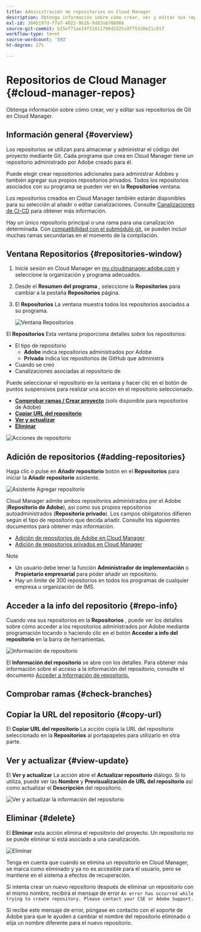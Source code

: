 ```yaml
---
title: Administración de repositorios en Cloud Manager
description: Obtenga información sobre cómo crear, ver y editar sus repositorios de Git en Cloud Manager.
exl-id: 384b197d-f7a7-4022-9b16-9d83ab788966
source-git-commit: b15ef71ae24f51811798d2d25c8f75320e21c01f
workflow-type: tm+mt
source-wordcount: '593'
ht-degree: 27%

---
```



# Repositorios de Cloud Manager {#cloud-manager-repos}

Obtenga información sobre cómo crear, ver y editar sus repositorios de Git en Cloud Manager.

## Información general {#overview}

Los repositorios se utilizan para almacenar y administrar el código del proyecto mediante Git. Cada programa que crea en Cloud Manager tiene un repositorio administrado por Adobe creado para él.

Puede elegir crear repositorios adicionales para administrar Adobes y también agregar sus propios repositorios privados. Todos los repositorios asociados con su programa se pueden ver en la **Repositorios** ventana.

Los repositorios creados en Cloud Manager también estarán disponibles para su selección al añadir o editar canalizaciones. Consulte [Canalizaciones de CI-CD](/help/overview/ci-cd-pipelines.md) para obtener más información.

Hay un único repositorio principal o una rama para una canalización determinada. Con [compatibilidad con el submódulo git,](git-submodules.md) se pueden incluir muchas ramas secundarias en el momento de la compilación.

## Ventana Repositorios {#repositories-window}

1. Inicie sesión en Cloud Manager en [my.cloudmanager.adobe.com](https://my.cloudmanager.adobe.com/) y seleccione la organización y programa adecuados.

1. Desde el **Resumen del programa** , seleccione la **Repositorios** para cambiar a la pestaña **Repositorios** página.

1. El **Repositorios** La ventana muestra todos los repositorios asociados a su programa.

   ![Ventana Repositorios](assets/repositories.png)

El **Repositorios** Esta ventana proporciona detalles sobre los repositorios:

* El tipo de repositorio
   * **Adobe** indica repositorios administrados por Adobe
   * **Privado** indica los repositorios de GitHub que administra
* Cuando se creó
* Canalizaciones asociadas al repositorio de

Puede seleccionar el repositorio en la ventana y hacer clic en el botón de puntos suspensivos para realizar una acción en el repositorio seleccionado.

* **[Comprobar ramas / Crear proyecto](#check-branches)** (solo disponible para repositorios de Adobe)
* **[Copiar URL del repositorio](#copy-url)**
* **[Ver y actualizar](#view-update)**
* **[Eliminar](#delete)**

![Acciones de repositorio](assets/repository-actions.png)

## Adición de repositorios {#adding-repositories}

Haga clic o pulse en **Añadir repositorio** botón en el **Repositorios** para iniciar la **Añadir repositorio** asistente.

![Asistente Agregar repositorio](assets/add-repository-wizard.png)

Cloud Manager admite ambos repositorios administrados por el Adobe (**Repositorio de Adobe**), así como sus propios repositorios autoadministrados (**Repositorio privado**). Los campos obligatorios difieren según el tipo de repositorio que decida añadir. Consulte los siguientes documentos para obtener más información.

* [Adición de repositorios de Adobe en Cloud Manager](adobe-repositories.md)
* [Adición de repositorios privados en Cloud Manager](private-repositories.md)

>[!NOTE]
>
>* Un usuario debe tener la función **Administrador de implementación** o **Propietario empresarial** para poder añadir un repositorio.
>* Hay un límite de 300 repositorios en todos los programas de cualquier empresa u organización de IMS.

## Acceder a la info del repositorio {#repo-info}

Cuando vea sus repositorios en la **Repositorios** , puede ver los detalles sobre cómo acceder a los repositorios administrados por Adobe mediante programación tocando o haciendo clic en el botón **Acceder a info del repositorio** en la barra de herramientas.

![Información de repositorio](assets/access-repo-info.png)

El **Información del repositorio** se abre con los detalles. Para obtener más información sobre el acceso a la información del repositorio, consulte el documento [Acceder a Información de repositorio.](accessing-repositories.md)

## Comprobar ramas {#check-branches}

## Copiar la URL del repositorio {#copy-url}

El **Copiar URL del repositorio** La acción copia la URL del repositorio seleccionado en la **Repositorios** al portapapeles para utilizarlo en otra parte.

## Ver y actualizar {#view-update}

El **Ver y actualizar** La acción abre el **Actualizar repositorio** diálogo. Si lo utiliza, puede ver las **Nombre** y **Previsualización de URL del repositorio** así como actualizar el **Descripción** del repositorio.

![Ver y actualizar la información del repositorio](assets/update-repository.png)

## Eliminar {#delete}

El **Eliminar** esta acción elimina el repositorio del proyecto. Un repositorio no se puede eliminar si está asociado a una canalización.

![Eliminar](assets/delete.png)

Tenga en cuenta que cuando se elimina un repositorio en Cloud Manager, se marca como eliminado y ya no es accesible para el usuario, pero se mantiene en el sistema a efectos de recuperación.

Si intenta crear un nuevo repositorio después de eliminar un repositorio con el mismo nombre, recibirá el mensaje de error `An error has occurred while trying to create repository. Please contact your CSE or Adobe Support.`

Si recibe este mensaje de error, póngase en contacto con el soporte de Adobe para que le ayuden a cambiar el nombre del repositorio eliminado o elija un nombre diferente para el nuevo repositorio.

